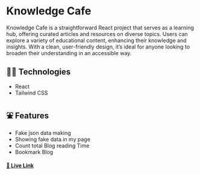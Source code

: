 # Knowledge Cafe

Knowledge Cafe is a straightforward React project that serves as a learning hub, offering curated articles and resources on diverse topics. Users can explore a variety of educational content, enhancing their knowledge and insights. With a clean, user-friendly design, it’s ideal for anyone looking to broaden their understanding in an accessible way.

## 👨‍💻 Technologies

- React
- Tailwind CSS

## ⛲ Features

- Fake json data making
- Showing fake data in my page
- Count total Blog reading Time
- Bookmark Blog

#### [🔗 Live Link](https://www.google.com)
